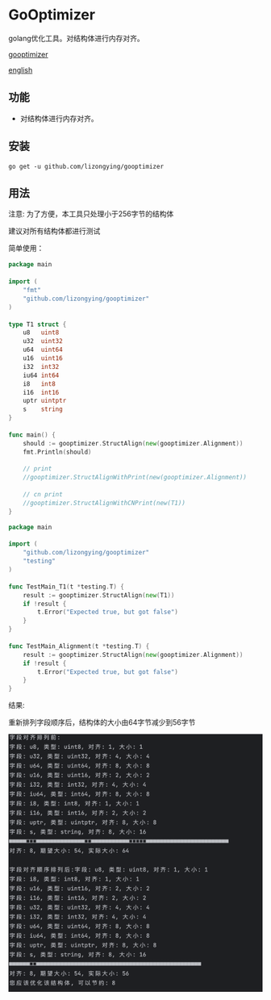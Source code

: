 # GoOptimizer

golang优化工具。对结构体进行内存对齐。

[gooptimizer](https://github.com/lizongying/gooptimizer)

[english](./README.md)

## 功能

* 对结构体进行内存对齐。

## 安装

```shell
go get -u github.com/lizongying/gooptimizer
```

## 用法

注意: 为了方便，本工具只处理小于256字节的结构体

建议对所有结构体都进行测试

简单使用：

```go
package main

import (
	"fmt"
	"github.com/lizongying/gooptimizer"
)

type T1 struct {
	u8   uint8
	u32  uint32
	u64  uint64
	u16  uint16
	i32  int32
	iu64 int64
	i8   int8
	i16  int16
	uptr uintptr
	s    string
}

func main() {
	should := gooptimizer.StructAlign(new(gooptimizer.Alignment))
	fmt.Println(should)

	// print
	//gooptimizer.StructAlignWithPrint(new(gooptimizer.Alignment))

	// cn print
	//gooptimizer.StructAlignWithCNPrint(new(T1))
}
```

```go
package main

import (
	"github.com/lizongying/gooptimizer"
	"testing"
)

func TestMain_T1(t *testing.T) {
	result := gooptimizer.StructAlign(new(T1))
	if !result {
		t.Error("Expected true, but got false")
	}
}

func TestMain_Alignment(t *testing.T) {
	result := gooptimizer.StructAlign(new(gooptimizer.Alignment))
	if !result {
		t.Error("Expected true, but got false")
	}
}
```

结果:

重新排列字段顺序后，结构体的大小由64字节减少到56字节

![结果](./screenshot/img_2.png)





